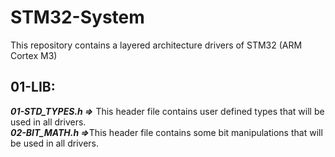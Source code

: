 # STM32-System
This repository contains a layered architecture drivers of STM32 (ARM Cortex M3) 

## 01-LIB:
<p><em><strong>01-STD_TYPES.h =></strong></em> This header file contains user defined types that will be used in all drivers.<br>
<em><strong>02-BIT_MATH.h =></strong></em>This header file contains some bit manipulations that will be used in all drivers.</p>
